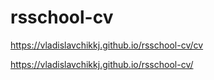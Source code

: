 # rsschool-cv

https://vladislavchikkj.github.io/rsschool-cv/cv

https://vladislavchikkj.github.io/rsschool-cv/



